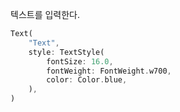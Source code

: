 텍스트를 입력한다.

```dart
Text(
	"Text",
	style: TextStyle(
		fontSize: 16.0,
		fontWeight: FontWeight.w700,
		color: Color.blue,
	),
)
```